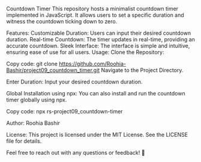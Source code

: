 Countdown Timer
This repository hosts a minimalist countdown timer implemented in JavaScript. It allows users to set a specific duration and witness the countdown ticking down to zero.

Features:
Customizable Duration: Users can input their desired countdown duration.
Real-time Countdown: The timer updates in real-time, providing an accurate countdown.
Sleek Interface: The interface is simple and intuitive, ensuring ease of use for all users.
Usage:
Clone the Repository:

Copy code:
git clone https://github.com/Roohia-Bashir/project09_countdown_timer.git
Navigate to the Project Directory.

Enter Duration: Input your desired countdown duration.

Global Installation using npx:
You can also install and run the countdown timer globally using npx.


Copy code:
npx rs-project09_countdown-timer

Author:
Roohia Bashir

License:
This project is licensed under the MIT License. See the LICENSE file for details.

Feel free to reach out with any questions or feedback! 🚀